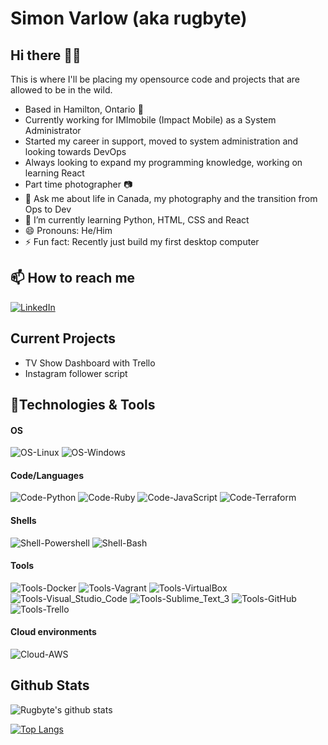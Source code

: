 # Simon Varlow (aka rugbyte)

## Hi there 👋🏻

This is where I'll be placing my opensource code and projects that are allowed to be in the wild.

- Based in Hamilton, Ontario 📍
- Currently working for IMImobile (Impact Mobile) as a System Administrator
- Started my career in support, moved to system administration and looking towards DevOps
- Always looking to expand my programming knowledge, working on learning React
- Part time photographer 📷
- 💬 Ask me about life in Canada, my photography and the transition from Ops to Dev
- 🌱 I’m currently learning Python, HTML, CSS and React
- 😄 Pronouns: He/Him
- ⚡ Fun fact: Recently just build my first desktop computer

<!-- - 🔭 I’m currently working on ...
- 👯 I’m looking to collaborate on ...
- 🤔 I’m looking for help with ... -->

## 📫 How to reach me

[![LinkedIn](https://img.shields.io/badge/LinkedIn-%20-blue?style=social&logo=linkedin)](https://www.linkedin.com/in/simon-varlow-b4739130)

## Current Projects

- TV Show Dashboard with Trello
- Instagram follower script

## 🧰Technologies & Tools

#### OS

![OS-Linux](https://img.shields.io/badge/OS-Linux-informational?style=flat&logo=linux&logoColor=white)
![OS-Windows](https://img.shields.io/badge/OS-Windows-informational?style=flat&logo=windows&logoColor=white)

#### Code/Languages

![Code-Python](https://img.shields.io/badge/Code-Python-informational?style=flat&logo=python&logoColor=white)
![Code-Ruby](https://img.shields.io/badge/Code-Ruby-informational?style=flat&logo=ruby&logoColor=white)
![Code-JavaScript](https://img.shields.io/badge/Code-JavaScript-informational?style=flat&logo=javascript&logoColor=white)
![Code-Terraform](https://img.shields.io/badge/Code-Terraform-informational?style=flat&logo=terraform&logoColor=white)

<!-- ![Code-React](https://img.shields.io/badge/Code-React-informational?style=flat&logo=react&logoColor=white) -->

#### Shells

![Shell-Powershell](https://img.shields.io/badge/Shell-Powershell-informational?style=flat&logo=powershell&logoColor=white)
![Shell-Bash](https://img.shields.io/badge/Shell-Bash-informational?style=flat&logo=gnu-bash&logoColor=white)

#### Tools

![Tools-Docker](https://img.shields.io/badge/Tools-Docker-informational?style=flat&logo=docker&logoColor=white)
![Tools-Vagrant](https://img.shields.io/badge/Tools-Vagrant-informational?style=flat&logo=vagrant&logoColor=white)
![Tools-VirtualBox](https://img.shields.io/badge/Tools-VirtualBox-informational?style=flat&logo=virtualbox&logoColor=white)
![Tools-Visual_Studio_Code](https://img.shields.io/badge/Tools-Visual_Studio_Code-informational?style=flat&logo=visual-studio-code&logoColor=white)
![Tools-Sublime_Text_3](https://img.shields.io/badge/Tools-Sublime_Text_3-informational?style=flat&logo=sublime-text&logoColor=white)
![Tools-GitHub](https://img.shields.io/badge/Tools-GitHub-informational?style=flat&logo=github&logoColor=white)
![Tools-Trello](https://img.shields.io/badge/Tools-Trello-informational?style=flat&logo=trello&logoColor=white)

#### Cloud environments

![Cloud-AWS](https://img.shields.io/badge/Cloud-AWS-informational?style=flat&logo=amazon-aws&logoColor=white)

## Github Stats

![Rugbyte's github stats](https://github-readme-stats.vercel.app/api?username=rugbyte&count_private=true&show_icons=true&theme=tokyonight)

[![Top Langs](https://github-readme-stats.vercel.app/api/top-langs/?username=rugbyte&theme=tokyonight)](https://github.com/anuraghazra/github-readme-stats)

<!-- Resources -->
<!-- Icons: https://simpleicons.org/ -->
<!-- GitHub Stats: https://github.com/anuraghazra/github-readme-stats -->
<!-- Emojis: https://emojipedia.org/emoji/ -->
<!-- HTML Emojis: https://www.fileformat.info/index.htm -->
<!-- Shields: https://shields.io/ -->
<!-- Awesome GitHub Profile README: https://github.com/abhisheknaiidu/awesome-github-profile-readme -->
